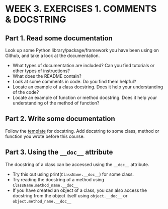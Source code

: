 
# WEEK 3. EXERCISES 1. COMMENTS & DOCSTRING

## Part 1. Read some documentation

Look up some Python library/package/framework you have been using on Github, and take
a look at the documentation.

* What types of documentation are included? Can you find tutorials or other types of
instructions?
* What does the README contain?
* Look at some comments in code. Do you find them helpful?
* Locate an example of a class docstring. Does it help your understanding of the code?
* Locate an example of function or method docstring. Does it help your understanding of
the method of function?

## Part 2. Write some documentation

Follow the [template](docstring_styleguide.md) for docstring.
Add docstring to some class, method or function you wrote before this course.

## Part 3. Using the `__doc__` attribute

The docstring of a class can be accessed using the `__doc__` attribute.

* Try this out using print(`ClassName.__doc__`) for some class.
* Try reading the docstring of a method using `ClassName.method_name.__doc__`
* If you have created an object of a class, you can also access the docstring from the
object itself using `object.__doc__` or `object.method_name.__doc__`
